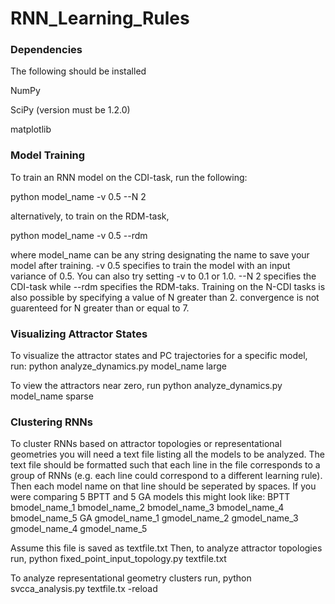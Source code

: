 # RNN_Learning_Rules

### Dependencies
The following should be installed

NumPy

SciPy (version must be 1.2.0)

matplotlib


### Model Training
To train an RNN model on the CDI-task, run the following:

python model_name -v 0.5 --N 2

alternatively, to train on the RDM-task,

python model_name -v 0.5 --rdm

where model_name can be any string designating the name to save your model after training. -v 0.5 specifies to train the model with an input variance of 0.5. You can also try setting -v to 0.1 or 1.0.
--N 2 specifies the CDI-task while --rdm specifies the RDM-taks.
Training on the N-CDI tasks is also possible by specifying a value of N greater than 2.
convergence is not guarenteed for N greater than or equal to 7.

### Visualizing Attractor States
To visualize the attractor states and PC trajectories for a specific model, run:
python analyze_dynamics.py model_name large

To view the attractors near zero, run
python analyze_dynamics.py model_name sparse

### Clustering RNNs
To cluster RNNs based on attractor topologies or representational geometries you will need a text file listing all the models to be analyzed.
The text file should be formatted such that each line in the file corresponds to a group of RNNs (e.g. each line could correspond to a different learning rule).
Then each model name on that line should be seperated by spaces.
If you were comparing 5 BPTT and 5 GA models this might look like:
BPTT bmodel_name_1 bmodel_name_2 bmodel_name_3 bmodel_name_4 bmodel_name_5
GA gmodel_name_1 gmodel_name_2 gmodel_name_3 gmodel_name_4 gmodel_name_5

Assume this file is saved as textfile.txt
Then, to analyze attractor topologies run,
python fixed_point_input_topology.py textfile.txt

To analyze representational geometry clusters run,
python svcca_analysis.py textfile.tx -reload
